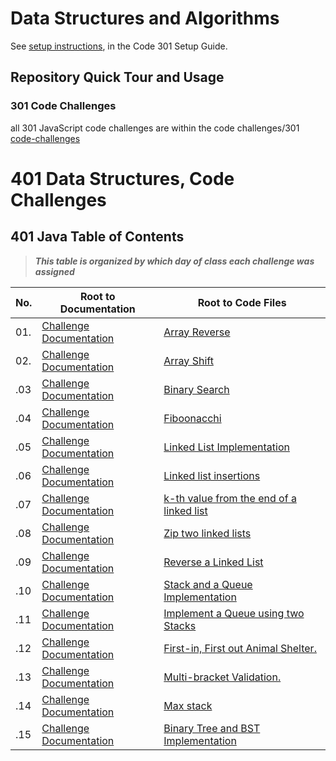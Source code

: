 # Data Structures and Algorithms

See [setup instructions](https://codefellows.github.io/setup-guide/code-301/3-code-challenges), in the Code 301 Setup Guide.

## Repository Quick Tour and Usage

### 301 Code Challenges
all 301 JavaScript code challenges are within the code challenges/301 [code-challenges](code-challenges)


# 401 Data Structures, Code Challenges

## 401 Java Table of Contents
>***This table is organized by which day of class each challenge was assigned***
>
|No.|Root to Documentation|Root to Code Files|
|---|---------------------|------------------|
|01.|[Challenge Documentation](challenges/array-reverse/README.md)|[Array Reverse](challenges/array-reverse/app/src/main/java/array/reverse/App.java)|
|02.|[Challenge Documentation](challenges/ArrayShift/README.md)|[Array Shift](challenges/ArrayShift/lib/src/main/java/ArrayShift/ArrayShift.java)|
|.03|[Challenge Documentation](challenges/BinarySearch/README.MD)|[Binary Search](challenges/BinarySearch/lib/src/)|
|.04|[Challenge Documentation](https://docs.google.com/spreadsheets/d/1edU2HNYEjbicQ7I0Kg5dnw14CUAJ28MpzI_7wpe2fMw/edit#gid=0)|[Fiboonacchi]([linkedList/app/src/main/java/linkedList/](https://docs.google.com/spreadsheets/d/1edU2HNYEjbicQ7I0Kg5dnw14CUAJ28MpzI_7wpe2fMw/edit#gid=0))|
|.05|[Challenge Documentation](Data-Structures/linkedList/README.md)|[ Linked List Implementation](Data-Structures/linkedList/app/src/)|
|.06|[Challenge Documentation](Data-Structures/linkedList/README.md)|[Linked list insertions](Data-Structures/linkedList/app/src/)|
|.07|[Challenge Documentation](Data-Structures/linkedList/README.md)|[k-th value from the end of a linked list](Data-Structures/linkedList/app/src/)|
|.08|[Challenge Documentation](Data-Structures/linkedList/README.md)|[Zip two linked lists](Data-Structures/linkedList/app/src/)|
|.09|[Challenge Documentation](https://docs.google.com/spreadsheets/d/1ykJACvY1xPAKTNaAslJsEG2Qr8iIo9tBa21jW6eW0lM/edit#gid=0)|[Reverse a Linked List](https://docs.google.com/spreadsheets/d/1ykJACvY1xPAKTNaAslJsEG2Qr8iIo9tBa21jW6eW0lM/edit#gid=0)|
|.10|[Challenge Documentation](Data-Structures/stacksandqueues/README.md)|[Stack and a Queue Implementation](Data-Structures/stacksandqueues/lib/src/)|
|.11|[Challenge Documentation](Data-Structures/stacksandqueues/README.md)|[Implement a Queue using two Stacks](Data-Structures/stacksandqueues/lib/src/)|
|.12|[Challenge Documentation](challenges/utilities/README.md)|[First-in, First out Animal Shelter.](challenges/utilities/lib/src/)|
|.13|[Challenge Documentation](challenges/utilities/README.md)|[Multi-bracket Validation.](challenges/utilities/lib/src/)|
|.14|[Challenge Documentation](https://docs.google.com/spreadsheets/d/1GmRamdvuWMmpxWerc6qhNV6XgtPm-EYwFiEWaoKuC3Y/edit#gid=0)|[Max stack](https://docs.google.com/spreadsheets/d/1GmRamdvuWMmpxWerc6qhNV6XgtPm-EYwFiEWaoKuC3Y/edit#gid=0)|
|.15|[Challenge Documentation](Data-Structures/tree/README.md)|[Binary Tree and BST Implementation](Data-Structures/tree/app/src/)|